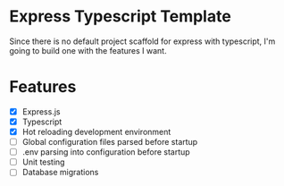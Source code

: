 # Express Typescript Template
Since there is no default project scaffold for express with typescript, I'm going to build one with the features I want.

# Features
- [x] Express.js
- [x] Typescript
- [x] Hot reloading development environment
- [ ] Global configuration files parsed before startup
- [ ] .env parsing into configuration before startup
- [ ] Unit testing
- [ ] Database migrations
